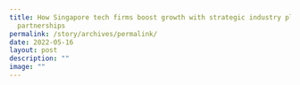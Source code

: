 ```yaml
---
title: How Singapore tech firms boost growth with strategic industry player
  partnerships
permalink: /story/archives/permalink/
date: 2022-05-16
layout: post
description: ""
image: ""
---
```

